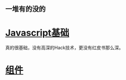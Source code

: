 ## 一堆有的没的

# [Javascript基础](https://github.com/vqun/blog/blob/master/Javascript基础.md)
真的很基础，没有高深的Hack技术，更没有红皮书那么深。

# [组件](https://github.com/vqun/blog/blob/master/组件.md)
